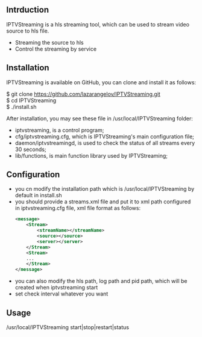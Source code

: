 ## Intrduction

IPTVStreaming is a hls streaming tool, which can be used to stream video source to hls file.

* Streaming the source to hls
* Control the streaming by service

## Installation

IPTVStreaming is available on GitHub, you can clone and install it as follows:

$ git clone https://github.com/lazarangelov/IPTVStreaming.git  
$ cd IPTVStreaming  
$ ./install.sh

After installation, you may see these file in /usr/local/IPTVStreaming folder:
* iptvstreaming, is a control program;
* cfg/iptvstreaming.cfg, which is IPTVStreaming's main configuration file;
* daemon/iptvstreamingd, is used to check the status of all streams every 30 seconds;
* lib/functions, is main function library used by IPTVStreaming;

## Configuration

* you cn modify the installation path which is /usr/local/IPTVStreaming by default in install.sh
* you should provide a streams.xml file and put it to xml path configured in iptvstreaming.cfg file, xml file format as follows:  
    ``` xml
    <message>  
        <Stream>  
            <streamName></streamName>  
            <source></source>  
            <server></server>  
        </Stream>  
        <Stream>  
        ...  
        </Stream>  
    </message>
    ```
* you can also modify the hls path, log path and pid path, which will be created when iptvstreaming start
* set check interval whatever you want 

## Usage

/usr/local/IPTVStreaming start|stop|restart|status
